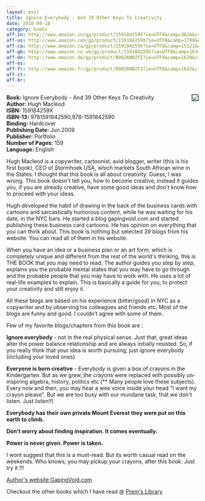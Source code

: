 ```yaml
---
layout: post
title: Ignore Everybody - And 39 Other Keys To Creativity
date: 2010-08-18
category: books
aff-in: http://www.amazon.in/gp/product/159184259X?ie=UTF8&camp=3626&creativeASIN=159184259X&linkCode=xm2&tag=smileprem-in-21
aff-us: http://www.amazon.com/gp/product/159184259X?ie=UTF8&camp=1789&creativeASIN=159184259X&linkCode=xm2&tag=smileprem-us-20
aff-ca: http://www.amazon.ca/gp/product/159184259X?ie=UTF8&camp=15121&creativeASIN=159184259X&linkCode=xm2&tag=smileprem-ca-20
aff-gb: http://www.amazon.co.uk/gp/product/159184259X?ie=UTF8&camp=1634&creativeASIN=159184259X&linkCode=xm2&tag=smileprem-gb-21
aff-de: http://www.amazon.de/gp/product/B0026NBZFI?ie=UTF8&camp=1638&creativeASIN=B0026NBZFI&linkCode=xm2&tag=smileprem-de-21
aff-es: 
aff-fr: http://www.amazon.fr/gp/product/B0026NBZFI?ie=UTF8&camp=1642&creativeASIN=B0026NBZFI&linkCode=xm2&tag=smileprem-fr-21
aff-it: 
aff-br: 
---
```


<img style="clear: right; float: right; margin-bottom: 1em; margin-left: 1em;" 
src="{{site.img-url}}/ignore-everybody-hugh-macleod.jpg" border="1"/>
**Book:** Ignore Everybody - And 39 Other Keys To Creativity  
**Author:** Hugh Macleod  
**ISBN:** 159184259X  
**ISBN-13:** 9781591842590,978-1591842590  
**Binding:** Hardcover  
**Publishing Date:** Jun 2009  
**Publisher:** Portfolio  
**Number of Pages:** 159  
**Language:** English  
  
Hugh Macleod is a copywriter, cartoonist, avid blogger, writer (this is his first book), CEO of Stormhoek USA, which markets South African wine in the States. I thought that this book is all about creativity. Guess, I was wrong. This book doesn't tell you, how to become creative, instead it guides you, if you are already creative, have some good ideas and don't know how to proceed with your ideas.  
  
Hugh developed the habit of drawing in the back of the business cards with cartoons and sarcastically humorous content, while he was waiting for his date, in the NYC bars. He started a blog gapingvoid.com and started publishing these business card cartoons. He has opinion on everything that you can think about. This book is nothing but selected 39 blogs from his website. You can read all of them in his website.  
  
When you have an idea or a business plan or an art form, which is completely unique and different from the rest of the world's thinking, this is THE BOOK that you may need to read. The author guides you step by step, explains you the probable mental states that you may have to go through and the probable people that you may have to work with. He uses a lot of real-life examples to explain. This is basically a guide for you, to protect your creativity and still enjoy it.  
  
All these blogs are based on his experience (bitter/good) in NYC as a copywriter and by observing his colleagues and friends etc. Most of the blogs are funny and good. I couldn't agree with some of them.  
  
Few of my favorite blogs/chapters from this book are :  
  
**Ignore everybody** - not in the real physical sense. Just that, great ideas alter the power balance relationship and are always initially resisted. So, if you really think that your idea is worth pursuing, just ignore everybody (including your loved ones)  
  
**Everyone is born creative** - Everybody is given a box of crayons in the Kindergarten. But as we grew, the crayons were replaced with possibly un-inspiring algebra, history, politics etc (** Many people love these subjects). Every now and then, you may hear a wee voice inside your head "I want my crayon please". But we are too busy with our mundane task, that we don't listen. Just listen!!!.  
  
**Everybody has their own private Mount Everest they were put on this earth to climb.**  
  
**Don't worry about finding inspiration. It comes eventually.**  
  
**Power is never given. Power is taken.**  
  
I wont suggest that this is a must-read. But its worth casual read on the weekends. Who knows, you may pickup your crayons, after this book. Just try it !!!  
  
[Author's website GapingVoid.com](http://gapingvoid.com/)  

Checkout the other books which I have read @ [Prem's Library]({{site.url}}/category/books/)  
